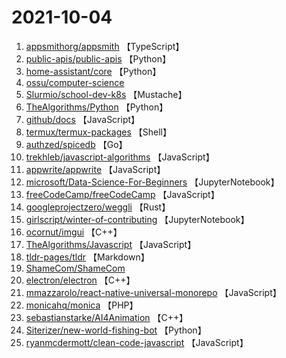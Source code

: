 # 2021-10-04

1. [appsmithorg/appsmith](https://github.com/appsmithorg/appsmith) 【TypeScript】
2. [public-apis/public-apis](https://github.com/public-apis/public-apis) 【Python】
3. [home-assistant/core](https://github.com/home-assistant/core) 【Python】
4. [ossu/computer-science](https://github.com/ossu/computer-science) 
5. [Slurmio/school-dev-k8s](https://github.com/Slurmio/school-dev-k8s) 【Mustache】
6. [TheAlgorithms/Python](https://github.com/TheAlgorithms/Python) 【Python】
7. [github/docs](https://github.com/github/docs) 【JavaScript】
8. [termux/termux-packages](https://github.com/termux/termux-packages) 【Shell】
9. [authzed/spicedb](https://github.com/authzed/spicedb) 【Go】
10. [trekhleb/javascript-algorithms](https://github.com/trekhleb/javascript-algorithms) 【JavaScript】
11. [appwrite/appwrite](https://github.com/appwrite/appwrite) 【JavaScript】
12. [microsoft/Data-Science-For-Beginners](https://github.com/microsoft/Data-Science-For-Beginners) 【JupyterNotebook】
13. [freeCodeCamp/freeCodeCamp](https://github.com/freeCodeCamp/freeCodeCamp) 【JavaScript】
14. [googleprojectzero/weggli](https://github.com/googleprojectzero/weggli) 【Rust】
15. [girlscript/winter-of-contributing](https://github.com/girlscript/winter-of-contributing) 【JupyterNotebook】
16. [ocornut/imgui](https://github.com/ocornut/imgui) 【C++】
17. [TheAlgorithms/Javascript](https://github.com/TheAlgorithms/Javascript) 【JavaScript】
18. [tldr-pages/tldr](https://github.com/tldr-pages/tldr) 【Markdown】
19. [ShameCom/ShameCom](https://github.com/ShameCom/ShameCom) 
20. [electron/electron](https://github.com/electron/electron) 【C++】
21. [mmazzarolo/react-native-universal-monorepo](https://github.com/mmazzarolo/react-native-universal-monorepo) 【JavaScript】
22. [monicahq/monica](https://github.com/monicahq/monica) 【PHP】
23. [sebastianstarke/AI4Animation](https://github.com/sebastianstarke/AI4Animation) 【C++】
24. [Siterizer/new-world-fishing-bot](https://github.com/Siterizer/new-world-fishing-bot) 【Python】
25. [ryanmcdermott/clean-code-javascript](https://github.com/ryanmcdermott/clean-code-javascript) 【JavaScript】
